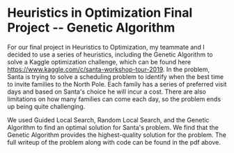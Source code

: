 # Heuristics in Optimization Final Project -- Genetic Algorithm

For our final project in Heuristics to Optimization, my teammate and I decided to use a series of heuristics, including the Genetic Algorithm to solve a Kaggle optimization challenge, which can be found here <https://www.kaggle.com/c/santa-workshop-tour-2019>. In the problem, Santa is trying to solve a scheduling problem to identify when the best time to invite families to the North Pole. Each family has a series of preferred visit days and based on Santa's choice he will incur a cost. There are also limitations on how many families can come each day, so the problem ends up being quite challenging.

We used Guided Local Search, Random Local Search, and the Genetic Algorithm to find an optimal solution for Santa's problem. We find that the Genetic Algorithm provides the highest-quality solution for the problem. The full writeup of the problem along with code can be found in the pdf above. 
